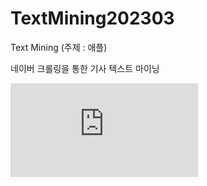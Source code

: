 # TextMining202303
Text Mining (주제 : 애플)

네이버 크롤링을 통한 기사 텍스트 마이닝


![텍스트마이닝 보고서 자료](https://github.com/AnNile25/TextMining202303/blob/main/TextMining_Apple.pdf)
